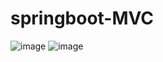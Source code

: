 # springboot-MVC
![image](https://user-images.githubusercontent.com/39289117/207114917-001bdc22-7c7b-4e21-a250-bac0476f52d5.png)
![image](https://user-images.githubusercontent.com/39289117/207115482-246e6a60-046f-4902-afcf-fbb3df82b85a.png)


